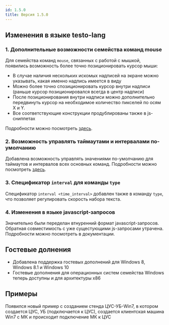 ```yaml
---
id: 1.5.0
title: Версия 1.5.0
---
```


## Изменения в языке testo-lang

### 1. Дополнительные возможности семейства команд mouse

Для семейства команд `mouse`, связанных с работой с мышкой, появились
возможность более точно позиционировать курсор мыши:

- В случае наличия нескольких искомых надписей на экране можно
  указывать, какая именно надпись имеется в виду
- Можно более точно спозиционировать курсор внутри надписи (раньше
  курсор позиционировался всегда в центр надписи)
- После позиционирования внутри надписи можно дополнительно
  передвинуть курсор на необходимое количество пикселей по осям Х
  и Y.
- Все соответствующие конструкции продублированы также в
  js-сниппетах

Подробности можно посмотреть [здесь](../lang/mouse).

### 2. Возможность управлять таймаутами и интервалами по-умолчанию

Добавлена возможность управлять значениями по-умолчанию для таймаутов и
интервалов всех основных команд. Подробности можно посмотреть
[здесь](../lang/param).

### 3. Спецификатор `interval` для команды `type`

Cпецификатор `interval <time_interval>` добавлен также в команду `type`,
что позволяет регулировать скорость набора текста.

### 4. Изменения в языке javascript-запросов

Значительно были переделан втнуренний формат javascript-запросов.
Обратная совместимость с уже сущестующими js-запросами утрачена.
Подробности можно посмотреть в документации.

## Гостевые долнения

- Добавлена поддержка гостевых дополнений для Windows 8, Windows 8.1 и
  Windows 10
- Гостевые дополнения для операционных систем семейства Windows теперь
  доступны и для архитектуры x86

## Примеры

Появился новый пример с созданием стенда ЦУС-УБ-Win7, в котором
создается ЦУС, УБ (подключается к ЦУС), создается клиентская машина Win7
с МК и происходит подключение МК к ЦУС
